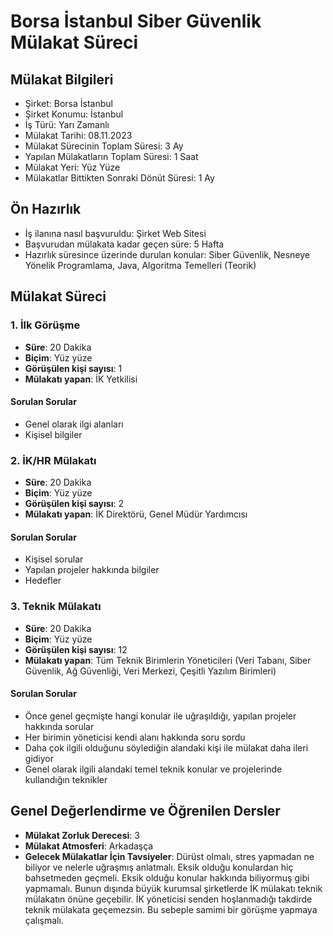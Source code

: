 # Borsa İstanbul  Siber Güvenlik Mülakat Süreci

## Mülakat Bilgileri
* Şirket: Borsa İstanbul
* Şirket Konumu: İstanbul
* İş Türü: Yarı Zamanlı
* Mülakat Tarihi: 08.11.2023
* Mülakat Sürecinin Toplam Süresi: 3 Ay
* Yapılan Mülakatların Toplam Süresi: 1 Saat
* Mülakat Yeri: Yüz Yüze
* Mülakatlar Bittikten Sonraki Dönüt Süresi: 1 Ay

## Ön Hazırlık
* İş ilanına nasıl başvuruldu: Şirket Web Sitesi
* Başvurudan mülakata kadar geçen süre: 5 Hafta
* Hazırlık süresince üzerinde durulan konular: Siber Güvenlik, Nesneye Yönelik Programlama, Java, Algoritma Temelleri (Teorik)

## Mülakat Süreci

### 1. İlk Görüşme
* **Süre**: 20 Dakika
* **Biçim**: Yüz yüze
* **Görüşülen kişi sayısı**: 1
* **Mülakatı yapan**: İK Yetkilisi

#### Sorulan Sorular
* Genel olarak ilgi alanları
* Kişisel bilgiler

### 2. İK/HR Mülakatı
* **Süre**: 20 Dakika
* **Biçim**: Yüz yüze
* **Görüşülen kişi sayısı**: 2
* **Mülakatı yapan**: İK Direktörü, Genel Müdür Yardımcısı

#### Sorulan Sorular
* Kişisel sorular
* Yapılan projeler hakkında bilgiler
* Hedefler

### 3. Teknik Mülakatı
* **Süre**: 20 Dakika
* **Biçim**: Yüz yüze
* **Görüşülen kişi sayısı**: 12
* **Mülakatı yapan**: Tüm Teknik Birimlerin Yöneticileri (Veri Tabanı, Siber Güvenlik, Ağ Güvenliği, Veri Merkezi, Çeşitli Yazılım Birimleri)

#### Sorulan Sorular
* Önce genel geçmişte hangi konular ile uğraşıldığı, yapılan projeler hakkında sorular
* Her birimin yöneticisi kendi alanı hakkında soru sordu
* Daha çok ilgili olduğunu söylediğin alandaki kişi ile mülakat daha ileri gidiyor
* Genel olarak ilgili alandaki temel teknik konular ve projelerinde kullandığın teknikler

## Genel Değerlendirme ve Öğrenilen Dersler
* **Mülakat Zorluk Derecesi**: 3
* **Mülakat Atmosferi**: Arkadaşça
* **Gelecek Mülakatlar İçin Tavsiyeler**: Dürüst olmalı, stres yapmadan ne biliyor ve nelerle uğraşmış anlatmalı. Eksik olduğu konulardan hiç bahsetmeden geçmeli. Eksik olduğu konular hakkında biliyormuş gibi yapmamalı. Bunun dışında büyük kurumsal şirketlerde İK mülakatı teknik mülakatın önüne geçebilir. İK yöneticisi senden hoşlanmadığı takdirde teknik mülakata geçemezsin. Bu sebeple samimi bir görüşme yapmaya çalışmalı.
